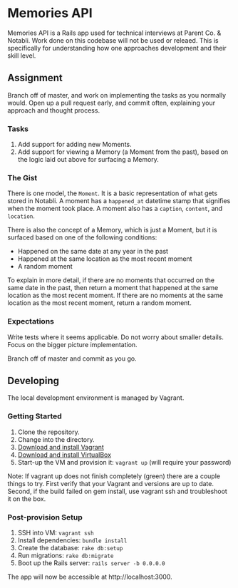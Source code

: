 # Memories API

Memories API is a Rails app used for technical interviews at Parent Co. &
Notabli. Work done on this codebase will not be used or releaed. This is
specifically for understanding how one approaches development and their skill
level.

##  Assignment

Branch off of master, and work on implementing the tasks as you normally would.
Open up a pull request early, and commit often, explaining your approach and
thought process.

### Tasks

1. Add support for adding new Moments.
1. Add support for viewing a Memory (a Moment from the past), based on the logic
   laid out above for surfacing a Memory.

### The Gist

There is one model, the `Moment`. It is a basic representation of what gets
stored in Notabli. A moment has a `happened_at` datetime stamp that signifies
when the moment took place. A moment also has a `caption`, `content`, and
`location`.

There is also the concept of a Memory, which is just a Moment, but it is
surfaced based on one of the following conditions:

- Happened on the same date at any year in the past
- Happened at the same location as the most recent moment
- A random moment

To explain in more detail, if there are no moments that occurred on the same
date in the past, then return a moment that happened at the same location as the
most recent moment. If there are no moments at the same location as the most
recent moment, return a random moment.

### Expectations

Write tests where it seems applicable. Do not worry about smaller details. Focus
on the bigger picture implementation.

Branch off of master and commit as you go.

## Developing

The local development environment is managed by Vagrant.

### Getting Started

1. Clone the repository.
1. Change into the directory.
1. [Download and install Vagrant](https://www.vagrantup.com/downloads.html)
1. [Download and install VirtualBox](https://www.virtualbox.org/)
1. Start-up the VM and provision it: `vagrant up` (will require your password)

Note: If vagrant up does not finish completely (green) there are a couple things to try. First verify that your Vagrant and versions are up to date. Second, if the build failed on gem install, use vagrant ssh and troubleshoot it on the box.

### Post-provision Setup

1. SSH into VM: `vagrant ssh`
1. Install dependencies: `bundle install`
1. Create the database: `rake db:setup`
1. Run migrations: `rake db:migrate`
1. Boot up the Rails server: `rails server -b 0.0.0.0`

The app will now be accessible at http://localhost:3000.

